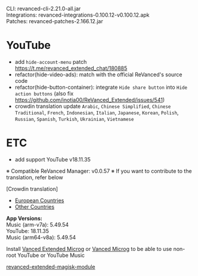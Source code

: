 CLI: revanced-cli-2.21.0-all.jar  
Integrations: revanced-integrations-0.100.12-v0.100.12.apk  
Patches: revanced-patches-2.166.12.jar  

YouTube
==
- add `hide-account-menu` patch https://t.me/revanced_extended_chat/180885
- refactor(hide-video-ads): match with the official ReVanced's source code
- refactor(hide-button-container): integrate `Hide share button` into `Hide action buttons` (also fix https://github.com/inotia00/ReVanced_Extended/issues/541)
- crowdin translation update
`Arabic`, `Chinese Simplified`, `Chinese Traditional`, `French`, `Indonesian`, `Italian`, `Japanese`, `Korean`, `Polish`, `Russian`, `Spanish`, `Turkish`, `Ukrainian`, `Vietnamese`


ETC
==
- add support YouTube v18.11.35


※ Compatible ReVanced Manager: v0.0.57
※ If you want to contribute to the translation, refer below

[Crowdin translation]
- [European Countries](https://crowdin.com/project/revancedextendedeu)
- [Other Countries](https://crowdin.com/project/revancedextended)
  
**App Versions:**  
Music (arm-v7a): 5.49.54  
YouTube: 18.11.35  
Music (arm64-v8a): 5.49.54  

Install [Vanced Extended Microg](https://github.com/inotia00/VancedMicroG/releases) or [Vanced Microg](https://github.com/TeamVanced/VancedMicroG/releases) to be able to use non-root YouTube or YouTube Music  

[revanced-extended-magisk-module](https://github.com/MatadorProBr/revanced-extended-magisk-module)  
